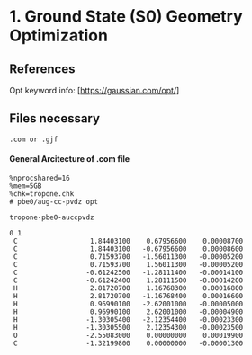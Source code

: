 # 1. Ground State (S0) Geometry Optimization
## References
Opt keyword info: [https://gaussian.com/opt/]

## Files necessary
```.com or .gjf```

#### General Arcitecture of .com file
```
%nprocshared=16
%mem=5GB
%chk=tropone.chk
# pbe0/aug-cc-pvdz opt

tropone-pbe0-auccpvdz

0 1
 C                  1.84403100    0.67956600    0.00008700
 C                  1.84403100   -0.67956600    0.00008600
 C                  0.71593700   -1.56011300   -0.00005200
 C                  0.71593700    1.56011300   -0.00005200
 C                 -0.61242500   -1.28111400   -0.00014100
 C                 -0.61242400    1.28111500   -0.00014200
 H                  2.81720700    1.16768300    0.00016800
 H                  2.81720700   -1.16768400    0.00016600
 H                  0.96990100   -2.62001000   -0.00005000
 H                  0.96990100    2.62001000   -0.00004900
 H                 -1.30305400   -2.12354400   -0.00023300
 H                 -1.30305500    2.12354300   -0.00023500
 O                 -2.55083000    0.00000000    0.00019900
 C                 -1.32199800    0.00000000   -0.00001300
```
